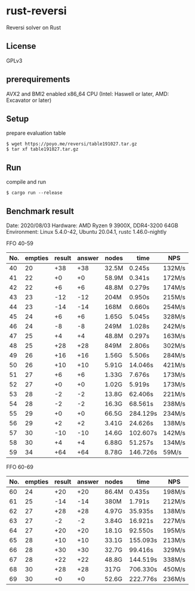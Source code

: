# rust-reversi
Reversi solver on Rust

## License

GPLv3

## prerequirements

AVX2 and BMI2 enabled x86\_64 CPU (Intel: Haswell or later, AMD: Excavator or later)

## Setup

prepare evaluation table

```Shell
$ wget https://poyo.me/reversi/table191027.tar.gz
$ tar xf table191027.tar.gz
```

## Run

compile and run

```Shell
$ cargo run --release
```

## Benchmark result

Date: 2020/08/03
Hardware: AMD Ryzen 9 3900X, DDR4-3200 64GB
Environment: Linux 5.4.0-42, Ubuntu 20.04.1, rustc 1.46.0-nightly

FFO 40-59

|No.|empties|result|answer|nodes|time|NPS|
|----|----|----|----|----|----|----|
|40|20|+38|+38|32.5M|   0.245s|132M/s|
|41|22| +0| +0|58.9M|   0.341s|172M/s|
|42|22| +6| +6|48.8M|   0.279s|174M/s|
|43|23|-12|-12| 204M|   0.950s|215M/s|
|44|23|-14|-14| 168M|   0.660s|254M/s|
|45|24| +6| +6|1.65G|   5.045s|328M/s|
|46|24| -8| -8| 249M|   1.028s|242M/s|
|47|25| +4| +4|48.8M|   0.297s|163M/s|
|48|25|+28|+28| 849M|   2.806s|302M/s|
|49|26|+16|+16|1.56G|   5.506s|284M/s|
|50|26|+10|+10|5.91G|  14.046s|421M/s|
|51|27| +6| +6|1.33G|   7.676s|173M/s|
|52|27| +0| +0|1.02G|   5.919s|173M/s|
|53|28| -2| -2|13.8G|  62.406s|221M/s|
|54|28| -2| -2|16.3G|  68.561s|238M/s|
|55|29| +0| +0|66.5G| 284.129s|234M/s|
|56|29| +2| +2|3.41G|  24.626s|138M/s|
|57|30|-10|-10|14.6G| 102.607s|142M/s|
|58|30| +4| +4|6.88G|  51.257s|134M/s|
|59|34|+64|+64|8.78G| 146.726s|59M/s|

FFO 60-69

|No.|empties|result|answer|nodes|time|NPS|
|----|----|----|----|----|----|----|
|60|24|+20|+20|86.4M|   0.435s|198M/s|
|61|25|-14|-14| 380M|   1.791s|212M/s|
|62|27|+28|+28|4.97G|  35.935s|138M/s|
|63|27| -2| -2|3.84G|  16.921s|227M/s|
|64|27|+20|+20|18.1G|  92.550s|195M/s|
|65|28|+10|+10|33.1G| 155.093s|213M/s|
|66|28|+30|+30|32.7G|  99.416s|329M/s|
|67|28|+22|+22|48.8G| 144.519s|338M/s|
|68|30|+28|+28| 317G| 706.330s|450M/s|
|69|30| +0| +0|52.6G| 222.776s|236M/s|
